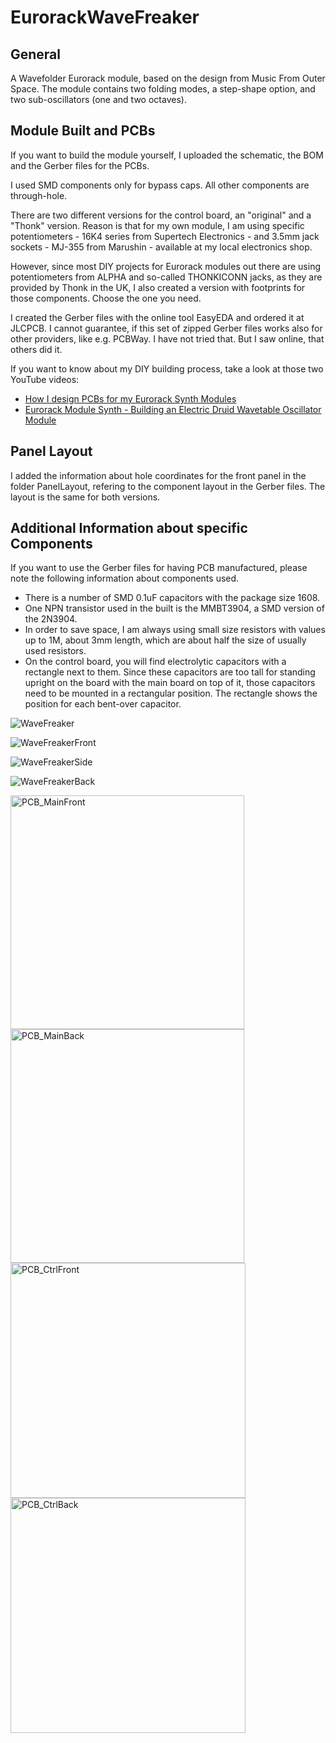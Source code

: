# EurorackWaveFreaker
## General
A Wavefolder Eurorack module, based on the design from Music From Outer Space.
The module contains two folding modes, a step-shape option, and two sub-oscillators (one and two octaves).

## Module Built and PCBs
If you want to build the module yourself, I uploaded the schematic, the BOM and the Gerber files for the PCBs.

I used SMD components only for bypass caps. All other components are through-hole.

There are two different versions for the control board, an "original" and a "Thonk" version.
Reason is that for my own module, I am using specific potentiometers - 16K4 series from Supertech Electronics - and 3.5mm jack sockets - MJ-355 from Marushin - available at my local electronics shop.

However, since most DIY projects for Eurorack modules out there are using potentiometers from ALPHA and so-called THONKICONN jacks, as they are provided by Thonk in the UK, I also created a version with footprints for those components.
Choose the one you need.

I created the Gerber files with the online tool EasyEDA and ordered it at JLCPCB.
I cannot guarantee, if this set of zipped Gerber files works also for other providers, like e.g. PCBWay. I have not tried that. But I saw online, that others did it.

If you want to know about my DIY building process, take a look at those two YouTube videos:
- [How I design PCBs for my Eurorack Synth Modules](https://youtu.be/pXtuV9Pv-m4)
- [Eurorack Module Synth - Building an Electric Druid Wavetable Oscillator Module](https://youtu.be/ECpdo4HfqLg)

## Panel Layout
I added the information about hole coordinates for the front panel in the folder PanelLayout, refering to the component layout in the Gerber files. The layout is the same for both versions.

## Additional Information about specific Components
If you want to use the Gerber files for having PCB manufactured, please note the following information about components used.

- There is a number of SMD 0.1uF capacitors with the package size 1608.
- One NPN transistor used in the built is the MMBT3904, a SMD version of the 2N3904.
- In order to save space, I am always using small size resistors with values up to 1M, about 3mm length, which are about half the size of usually used resistors.
- On the control board, you will find electrolytic capacitors with a rectangle next to them. Since these capacitors are too tall for standing upright on the board with the main board on top of it, those capacitors need to be mounted in a rectangular position. The rectangle shows the position for each bent-over capacitor.

![WaveFreaker](https://user-images.githubusercontent.com/97026614/196824804-af77b0a8-b712-40ef-9e81-32e5e2864ccc.jpeg)

![WaveFreakerFront](https://user-images.githubusercontent.com/97026614/196824841-a6f6eb17-96d8-45be-8816-dc57368cfec6.jpeg)

![WaveFreakerSide](https://user-images.githubusercontent.com/97026614/196824897-06b14745-d688-454a-bd55-1fa34c149f8b.jpeg)

![WaveFreakerBack](https://user-images.githubusercontent.com/97026614/196824923-6b84e06e-5777-4ddf-9c54-c3c271998109.jpeg)

<img width="374" alt="PCB_MainFront" src="https://user-images.githubusercontent.com/97026614/196825757-bca84748-d627-4e97-ac2c-e567fcc7ed00.png">

<img width="374" alt="PCB_MainBack" src="https://user-images.githubusercontent.com/97026614/196825792-46e12dd5-2b23-42a9-bfc6-9df340f9e28c.png">

<img width="376" alt="PCB_CtrlFront" src="https://user-images.githubusercontent.com/97026614/196825819-9fb4e846-abb8-4a90-b5a3-e87b9a9848fd.png">

<img width="376" alt="PCB_CtrlBack" src="https://user-images.githubusercontent.com/97026614/196825848-ed629668-8dae-4594-af02-d5eb70f20704.png">
